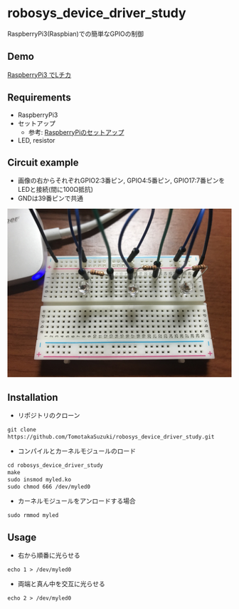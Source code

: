 # robosys_device_driver_study
RaspberryPi3(Raspbian)での簡単なGPIOの制御
## Demo
[RaspberryPi3 でLチカ](https://www.youtube.com/watch?v=EID06rcr3jk&feature=youtu.be)
## Requirements
* RaspberryPi3
* セットアップ
   * 参考: [RaspberryPiのセットアップ](https://togetter.com/li/1153861)
* LED, resistor
## Circuit example
* 画像の右からそれぞれGPIO2:3番ピン, GPIO4:5番ピン, GPIO17:7番ピンをLEDと接続(間に100Ω抵抗)
* GNDは39番ピンで共通

![回路の例](https://github.com/TomotakaSuzuki/robosys_device_driver_study/blob/master/IMG_0208.jpg)
## Installation
* リポジトリのクローン
```
git clone https://github.com/TomotakaSuzuki/robosys_device_driver_study.git
```
* コンパイルとカーネルモジュールのロード
```
cd robosys_device_driver_study
make
sudo insmod myled.ko
sudo chmod 666 /dev/myled0
```
* カーネルモジュールをアンロードする場合
```
sudo rmmod myled
```
## Usage
* 右から順番に光らせる
```
echo 1 > /dev/myled0
```
* 両端と真ん中を交互に光らせる
```
echo 2 > /dev/myled0
```
